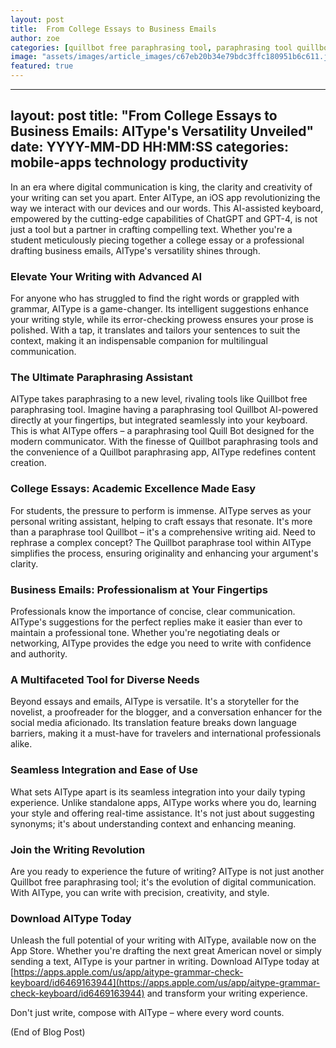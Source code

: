 ```yaml
---
layout: post
title:  From College Essays to Business Emails
author: zoe
categories: [quillbot free paraphrasing tool, paraphrasing tool quillbot ai, paraphrasing tool quill bot, quillbot paraphrasing tools, quillbot paraphrasing app, paraphrase tool quillbot, quillbot paraphrase tool]
image: "assets/images/article_images/c67eb20b34e79bdc3ffc180951b6c611.jpg"
featured: true
---
```


---
layout: post
title: "From College Essays to Business Emails: AIType's Versatility Unveiled"
date: YYYY-MM-DD HH:MM:SS
categories: mobile-apps technology productivity
---

In an era where digital communication is king, the clarity and creativity of your writing can set you apart. Enter AIType, an iOS app revolutionizing the way we interact with our devices and our words. This AI-assisted keyboard, empowered by the cutting-edge capabilities of ChatGPT and GPT-4, is not just a tool but a partner in crafting compelling text. Whether you're a student meticulously piecing together a college essay or a professional drafting business emails, AIType's versatility shines through. 

### Elevate Your Writing with Advanced AI

For anyone who has struggled to find the right words or grappled with grammar, AIType is a game-changer. Its intelligent suggestions enhance your writing style, while its error-checking prowess ensures your prose is polished. With a tap, it translates and tailors your sentences to suit the context, making it an indispensable companion for multilingual communication.

### The Ultimate Paraphrasing Assistant

AIType takes paraphrasing to a new level, rivaling tools like Quillbot free paraphrasing tool. Imagine having a paraphrasing tool Quillbot AI-powered directly at your fingertips, but integrated seamlessly into your keyboard. This is what AIType offers – a paraphrasing tool Quill Bot designed for the modern communicator. With the finesse of Quillbot paraphrasing tools and the convenience of a Quillbot paraphrasing app, AIType redefines content creation.

### College Essays: Academic Excellence Made Easy

For students, the pressure to perform is immense. AIType serves as your personal writing assistant, helping to craft essays that resonate. It's more than a paraphrase tool Quillbot – it's a comprehensive writing aid. Need to rephrase a complex concept? The Quillbot paraphrase tool within AIType simplifies the process, ensuring originality and enhancing your argument's clarity.

### Business Emails: Professionalism at Your Fingertips

Professionals know the importance of concise, clear communication. AIType's suggestions for the perfect replies make it easier than ever to maintain a professional tone. Whether you're negotiating deals or networking, AIType provides the edge you need to write with confidence and authority.

### A Multifaceted Tool for Diverse Needs

Beyond essays and emails, AIType is versatile. It's a storyteller for the novelist, a proofreader for the blogger, and a conversation enhancer for the social media aficionado. Its translation feature breaks down language barriers, making it a must-have for travelers and international professionals alike.

### Seamless Integration and Ease of Use

What sets AIType apart is its seamless integration into your daily typing experience. Unlike standalone apps, AIType works where you do, learning your style and offering real-time assistance. It's not just about suggesting synonyms; it's about understanding context and enhancing meaning.

### Join the Writing Revolution

Are you ready to experience the future of writing? AIType is not just another Quillbot free paraphrasing tool; it's the evolution of digital communication. With AIType, you can write with precision, creativity, and style.

### Download AIType Today

Unleash the full potential of your writing with AIType, available now on the App Store. Whether you're drafting the next great American novel or simply sending a text, AIType is your partner in writing. Download AIType today at [https://apps.apple.com/us/app/aitype-grammar-check-keyboard/id6469163944](https://apps.apple.com/us/app/aitype-grammar-check-keyboard/id6469163944) and transform your writing experience.

Don't just write, compose with AIType – where every word counts.

(End of Blog Post)
